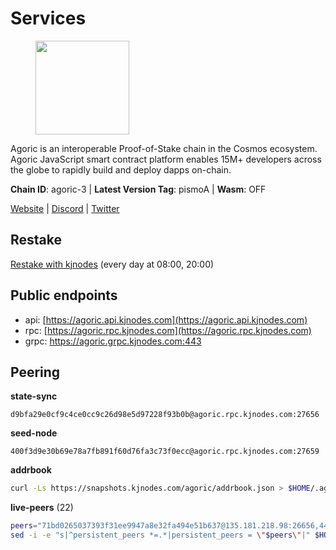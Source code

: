 # Services

<figure><img src="https://raw.githubusercontent.com/kj89/testnet_manuals/main/pingpub/logos/agoric.png" width="150" alt=""><figcaption></figcaption></figure>

Agoric is an interoperable Proof-of-Stake chain in the Cosmos ecosystem.  Agoric JavaScript smart contract platform enables 15M+ developers across the  globe to rapidly build and deploy dapps on-chain.

**Chain ID**: agoric-3 | **Latest Version Tag**: pismoA | **Wasm**: OFF

[Website](https://agoric.com) | [Discord](https://discord.com/invite/qDW8DRes4s) | [Twitter](https://twitter.com/agoric)

## Restake

[Restake with kjnodes](https://restake.app/agoric/agoricvaloper1ku5sm2twlsywdrp4wz3kfwgyrtqtp0lpr3nvk8) (every day at 08:00, 20:00)
## Public endpoints

* api: [https://agoric.api.kjnodes.com](https://agoric.api.kjnodes.com)
* rpc: [https://agoric.rpc.kjnodes.com](https://agoric.rpc.kjnodes.com)
* grpc: https://agoric.grpc.kjnodes.com:443

## Peering

**state-sync**

```text
d9bfa29e0cf9c4ce0cc9c26d98e5d97228f93b0b@agoric.rpc.kjnodes.com:27656
```

**seed-node**

```text
400f3d9e30b69e78a7fb891f60d76fa3c73f0ecc@agoric.rpc.kjnodes.com:27659
```

**addrbook**
```bash
curl -Ls https://snapshots.kjnodes.com/agoric/addrbook.json > $HOME/.agoric/config/addrbook.json
```

**live-peers** (22)
```bash
peers="71bd0265037393f31ee9947a8e32fa494e51b637@135.181.218.98:26656,44476201c6e8610b194e75e4c7993ad6d54a1db8@51.91.70.90:29656,e70955351f601ea5be9a9bf41032949a777f31b3@207.244.255.229:10003,d9bfa29e0cf9c4ce0cc9c26d98e5d97228f93b0b@65.109.88.38:27656,4eea1e0a22d8d2ade108fc5f8e07d6d6e711e909@65.108.10.138:26656,059f6ccc82a5bdd61e9089914368d0aade14fac0@159.89.101.239:26060,05f967bf55fee6647e69bdfca69f064d7e4876c5@128.199.128.15:26060,f095bb53006ebddcbbf29c8df70dddcba6419e36@142.93.145.13:26656,63bd6649f80362ce513027d99ef32c826fdbd259@45.9.62.136:26656,9ed68bef54712b46713ac755ab7a6e7ad30694ef@192.99.44.79:14456,0837c0dac0bb15e79e64207bb0fa5a9a6fa42ad4@178.62.116.62:26656,711f6f36a6ec3924b6d721de6adce604092e59f2@116.202.226.169:26656,d56af8cb0716909f9b804e7dec8c1d34ae4eed16@65.108.142.81:26676,aede0d57cd77051cf1270675fa770c22e8074501@64.32.40.117:26656,b6396f86d6d73a99e1957ea202840d6f48eb03c9@44.192.103.233:26656,0464c8dded70d01f5ab50a8d6047a6b27ddf2ccd@84.244.95.232:26656,ca4c3b9d0cf78d934a3b972c328db2e4a9a66c42@64.32.40.134:26656,ce4809e28b472c5f9ffab54898bfd68f615abb26@70.34.246.190:26656,1d4d7b77e79c2dad9e8586df4f30c7b550f5d49b@13.40.153.111:26656,03c7d68a1433dde6db1acbbdf98712609843cc8f@161.97.187.189:36656,0f642db2770d4dd3e0d030b2f14f1365e40f3b38@185.146.148.101:26657,a38a30c1dd31f63be2befd40b82964b215c3c288@165.22.251.28:26656"
sed -i -e "s|^persistent_peers *=.*|persistent_peers = \"$peers\"|" $HOME/.agoric/config/config.toml
```
